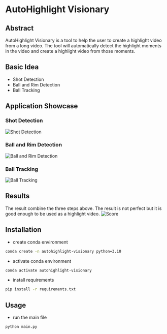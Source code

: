 AutoHighlight Visionary
===

## Abstract
AutoHighlight Visionary is a tool to help the user to create a highlight video from a long video. The tool will automatically detect the highlight moments in the video and create a highlight video from those moments.

## Basic Idea
- Shot Detection
- Ball and Rim Detection
- Ball Tracking

## Application Showcase
### Shot Detection
![Shot Detection](./src/shot_detection.gif)

### Ball and Rim Detection
![Ball and Rim Detection](./src/ball_rim_detection.gif)

### Ball Tracking
![Ball Tracking](./src/ball_tracking.gif)

## Results
The result combine the three steps above. The result is not perfect but it is good enough to be used as a highlight video.
![Score](./src/scoring.gif)

## Installation

- create conda environment
```bash
conda create -n autohighlight-visionary python=3.10
```

- activate conda environment
```bash
conda activate autohighlight-visionary
```

- install requirements
```bash
pip install -r requirements.txt
```

## Usage
- run the main file
```bash
python main.py
```